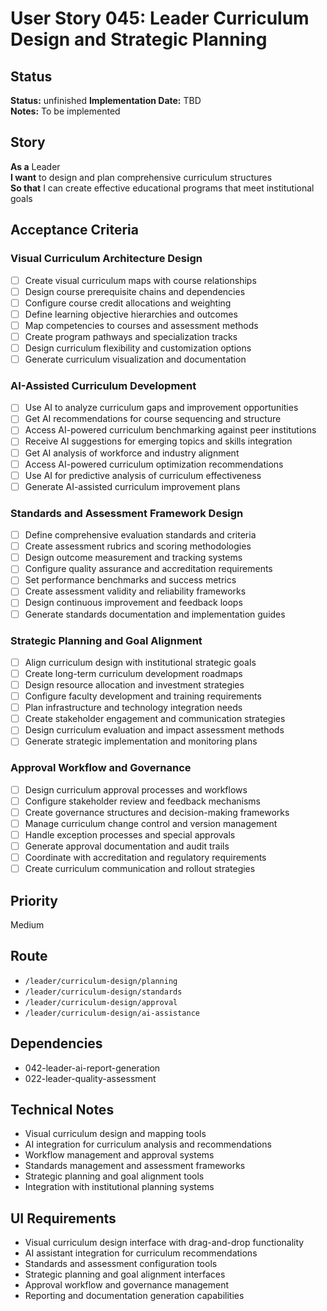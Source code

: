 # User Story 045: Leader Curriculum Design and Strategic Planning

## Status
**Status:** unfinished
**Implementation Date:** TBD  
**Notes:** To be implemented

## Story
**As a** Leader  
**I want** to design and plan comprehensive curriculum structures  
**So that** I can create effective educational programs that meet institutional goals

## Acceptance Criteria

### Visual Curriculum Architecture Design
- [ ] Create visual curriculum maps with course relationships
- [ ] Design course prerequisite chains and dependencies
- [ ] Configure course credit allocations and weighting
- [ ] Define learning objective hierarchies and outcomes
- [ ] Map competencies to courses and assessment methods
- [ ] Create program pathways and specialization tracks
- [ ] Design curriculum flexibility and customization options
- [ ] Generate curriculum visualization and documentation

### AI-Assisted Curriculum Development
- [ ] Use AI to analyze curriculum gaps and improvement opportunities
- [ ] Get AI recommendations for course sequencing and structure
- [ ] Access AI-powered curriculum benchmarking against peer institutions
- [ ] Receive AI suggestions for emerging topics and skills integration
- [ ] Get AI analysis of workforce and industry alignment
- [ ] Access AI-powered curriculum optimization recommendations
- [ ] Use AI for predictive analysis of curriculum effectiveness
- [ ] Generate AI-assisted curriculum improvement plans

### Standards and Assessment Framework Design
- [ ] Define comprehensive evaluation standards and criteria
- [ ] Create assessment rubrics and scoring methodologies
- [ ] Design outcome measurement and tracking systems
- [ ] Configure quality assurance and accreditation requirements
- [ ] Set performance benchmarks and success metrics
- [ ] Create assessment validity and reliability frameworks
- [ ] Design continuous improvement and feedback loops
- [ ] Generate standards documentation and implementation guides

### Strategic Planning and Goal Alignment
- [ ] Align curriculum design with institutional strategic goals
- [ ] Create long-term curriculum development roadmaps
- [ ] Design resource allocation and investment strategies
- [ ] Configure faculty development and training requirements
- [ ] Plan infrastructure and technology integration needs
- [ ] Create stakeholder engagement and communication strategies
- [ ] Design curriculum evaluation and impact assessment methods
- [ ] Generate strategic implementation and monitoring plans

### Approval Workflow and Governance
- [ ] Design curriculum approval processes and workflows
- [ ] Configure stakeholder review and feedback mechanisms
- [ ] Create governance structures and decision-making frameworks
- [ ] Manage curriculum change control and version management
- [ ] Handle exception processes and special approvals
- [ ] Generate approval documentation and audit trails
- [ ] Coordinate with accreditation and regulatory requirements
- [ ] Create curriculum communication and rollout strategies

## Priority
Medium

## Route
- `/leader/curriculum-design/planning`
- `/leader/curriculum-design/standards`
- `/leader/curriculum-design/approval`
- `/leader/curriculum-design/ai-assistance`

## Dependencies
- 042-leader-ai-report-generation
- 022-leader-quality-assessment

## Technical Notes
- Visual curriculum design and mapping tools
- AI integration for curriculum analysis and recommendations
- Workflow management and approval systems
- Standards management and assessment frameworks
- Strategic planning and goal alignment tools
- Integration with institutional planning systems

## UI Requirements
- Visual curriculum design interface with drag-and-drop functionality
- AI assistant integration for curriculum recommendations
- Standards and assessment configuration tools
- Strategic planning and goal alignment interfaces
- Approval workflow and governance management
- Reporting and documentation generation capabilities
